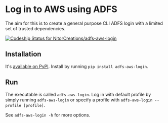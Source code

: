 # Log in to AWS using ADFS

The aim for this is to create a general purpose CLI ADFS login with a limited set of trusted dependencies.

[![Codeship Status for NitorCreations/adfs-aws-login](https://app.codeship.com/projects//status?branch=master)](https://app.codeship.com/projects/)

## Installation

It's [available on PyPI](https://pypi.org/project/adfs-aws-login/). Install by running `pip install adfs-aws-login`.

## Run

The executable is called `adfs-aws-login`. Log in with default profile by simply running `adfs-aws-login` or specify a profile with `adfs-aws-login --profile [profile]`. 

See `adfs-aws-login -h` for more options.
